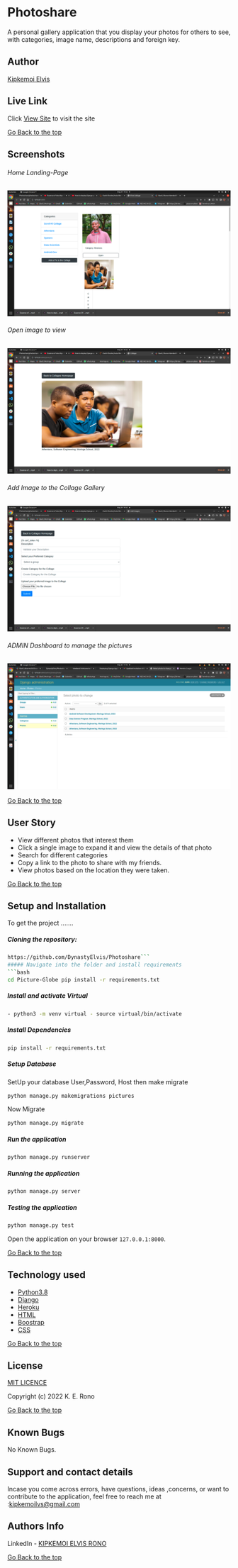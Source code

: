 # Photoshare
A personal gallery application that you display your photos for others to see, with categories, image name, descriptions and foreign key.

## Author  
  
[Kipkemoi Elvis](https://github.com/DynastyElvis)  
  
 
##  Live Link  
 Click [View Site](https://)  to visit the site


[Go Back to the top](#Photoshare)

  
## Screenshots 
###### Home Landing-Page
 
<img src="https://raw.githubusercontent.com/DynastyElvis/Photoshare/main/photoshare/static/images/Screenshot%20from%202022-05-29%2019-52-27.png">
 
 ###### Open image to view
 <img src="https://raw.githubusercontent.com/DynastyElvis/Photoshare/main/photoshare/static/images/Screenshot%20from%202022-05-29%2019-52-34.png"> 

 ###### Add Image to the Collage Gallery
 <img src="https://raw.githubusercontent.com/DynastyElvis/Photoshare/main/photoshare/static/images/Screenshot%20from%202022-05-29%2019-52-43.png">

 ###### ADMIN Dashboard to manage the pictures
 <img src="https://raw.githubusercontent.com/DynastyElvis/Photoshare/main/photoshare/static/images/Screenshot%20from%202022-05-30%2017-45-23.png">

[Go Back to the top](#Photoshare)

 
## User Story  
  
* View different photos that interest them  
* Click a single image to expand it and view the details of that photo  
* Search for different categories   
* Copy a link to the photo to share with my friends.  
* View photos based on the location they were taken.  
  

[Go Back to the top](#Photoshare)


## Setup and Installation  
To get the project .......  
  
##### Cloning the repository:  
 ```bash 
https://github.com/DynastyElvis/Photoshare```
##### Navigate into the folder and install requirements  
 ```bash 
cd Picture-Globe pip install -r requirements.txt 
```
##### Install and activate Virtual  
 ```bash 
- python3 -m venv virtual - source virtual/bin/activate  
```  
##### Install Dependencies  
 ```bash 
 pip install -r requirements.txt 
```  
 ##### Setup Database  
  SetUp your database User,Password, Host then make migrate  
 ```bash 
python manage.py makemigrations pictures 
 ``` 
 Now Migrate  
 ```bash 
 python manage.py migrate 
```
##### Run the application  
 ```bash 
 python manage.py runserver 
``` 
##### Running the application  
 ```bash 
 python manage.py server 
```
##### Testing the application  
 ```bash 
 python manage.py test 
```
Open the application on your browser `127.0.0.1:8000`.  
  


[Go Back to the top](#Photoshare)


## Technology used  
  
* [Python3.8](https://www.python.org/)  
* [Django ](https://docs.djangoproject.com/en/2.2/)  
* [Heroku](https://heroku.com)  
* [HTML](https://www.w3schools.com/css/)  
* [Boostrap](https://getbootstrap.com/)  
* [CSS](https://www.w3schools.com/css/)  

[Go Back to the top](#Photoshare)


## License

[MIT LICENCE](https://github.com/DynastyElvis/Photoshare/blob/main/LICENSE)


Copyright (c) 2022 K. E. Rono



[Go Back to the top](#Photoshare)

## Known Bugs

No Known Bugs.

## Support and contact details
 Incase you come across errors, have questions, ideas ,concerns, or want to contribute to the application, feel free to reach me at :kipkemoilvs@gmail.com

## Authors Info
LinkedIn - [KIPKEMOI ELVIS RONO](https://www.linkedin.com/in/elvis-rono-aa3548209/)


[Go Back to the top](#Photoshare)
